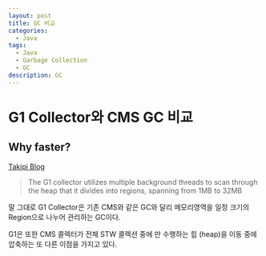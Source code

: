 ```yaml
---
layout: post
title: GC 비교
categories:
  - Java
tags:
  - Java
  - Garbage Collection
  - GC
description: GC
---
```


# G1 Collector와 CMS GC 비교

## Why faster?

[Takipi Blog](http://blog.takipi.com/garbage-collectors-serial-vs-parallel-vs-cms-vs-the-g1-and-whats-new-in-java-8/)

>The G1 collector utilizes multiple background threads to scan through the heap that it divides into regions, spanning from 1MB to 32MB

말 그대로 G1 Collector은 기존 CMS와 같은 GC와 달리 메모리영역을 일정 크기의 Region으로 나누어 관리하는 GC이다.

G1은 또한 CMS 콜렉터가 전체 STW 콜렉션 중에 만 수행하는 힙 (heap)을 이동 중에 압축하는 또 다른 이점을 가지고 있다.
